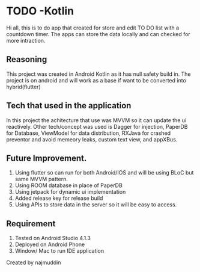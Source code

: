 # TODO -Kotlin

Hi all, this is to do app that created for store and edit TO DO list with a countdown timer.
The apps can store the data locally and can checked for more intraction.

## Reasoning
This project was created in Android Kotlin as it has null safety build in. 
The project is on android and will work as a base if want to be converted into hybrid(flutter)

## Tech that used in the application

In this project the achitecture that use was MVVM so it can update the ui reactively.
Other tech/concept was used is Dagger for injection, PaperDB for Database, ViewModel for data distribution,
RXJava for crashed preventor and avoid memeory leaks, custom text view, and appXBus.

## Future Improvement.

1. Using flutter so can run for both Android/IOS and will be using BLoC but same MVVM pattern.
2. Using ROOM database in place of PaperDB
3. Using jetpack for dynamic ui implementation
4. Added release key for release build
5. Using APIs to store data in the server so it will be easy to access.



## Requirement

1. Tested on Android Studio 4.1.3
2. Deployed on Android Phone 
3. Window/ Mac to run IDE application



Created by najmuddin
